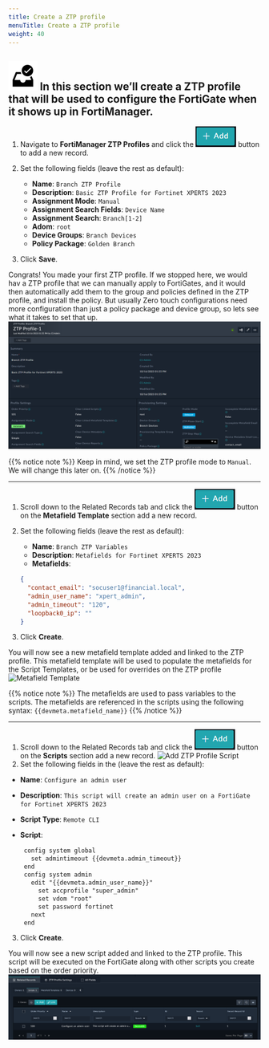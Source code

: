 ```yaml
---
title: Create a ZTP profile
menuTitle: Create a ZTP profile
weight: 40
---
```


![search_icon](check_box.svg)
In this section we’ll create a ZTP profile that will be used to configure the FortiGate when it shows up in FortiManager.
---

1. Navigate to **FortiManager ZTP Profiles** and click the ![Add button](add.png?classes=inline) button to add a new record.
2. Set the following fields (leave the rest as default):
    - **Name**: ```Branch ZTP Profile```
    - **Description**: ```Basic ZTP Profile for Fortinet XPERTS 2023```
    - **Assignment Mode**: ```Manual```
    - **Assignment Search Fields**: ```Device Name```
    - **Assignment Search**: ```Branch[1-2]```
    - **Adom**: ```root```
    - **Device Groups**: ```Branch Devices```
    - **Policy Package**: ```Golden Branch```

3. Click **Save**.

Congrats! You made your first ZTP profile. If we stopped here, we would hav a ZTP profile that we can manually apply to FortiGates, and it would then automatically add them to the group and policies defined in the ZTP profile, and install the policy. But usually Zero touch configurations need more configuration than just a policy package and device group, so lets see what it takes to set that up.
![ZTP Profile](ztp_profile.png)

{{% notice note %}}
Keep in mind, we set the ZTP profile mode to `Manual`. We will change this later on.
{{% /notice %}}


---
<!---
Create a Metafield Template for the ZTP Profile
-->
1. Scroll down to the Related Records tab and click the ![Add button](add.png?classes=inline) button on the **Metafield Template** section add a new record.
2. Set the following fields (leave the rest as default):
    - **Name**: ```Branch ZTP Variables```
    - **Description**: ```Metafields for Fortinet XPERTS 2023```
    - **Metafields**:
         
    ```json
    {
      "contact_email": "socuser1@financial.local",
      "admin_user_name": "xpert_admin",
      "admin_timeout": "120",
      "loopback0_ip": "" 
   }
   ```
3. Click **Create**.

You will now see a new metafield template added and linked to the ZTP profile. This metafield template will be used to populate the metafields for the Script Templates, or be used for overrides on the ZTP profile
![Metafield Template](metafield_template.png)

{{% notice note %}}
The metafields are used to pass variables to the scripts. The metafields are referenced in the scripts using the following syntax: `{{devmeta.metafield_name}}`
{{% /notice %}}

---
1. Scroll down to the Related Records tab and click the ![Add button](add.png?classes=inline) button on the **Scripts** section add a new record.
![Add ZTP Profile Script](add_ztp_profile_script.png)
2. Set the following fields in the (leave the rest as default):
- **Name**: `Configure an admin user`
- **Description**: `This script will create an admin user on a FortiGate for Fortinet XPERTS 2023`
- **Script Type**: `Remote CLI`
- **Script**:
  
   ```text
    config system global
      set admintimeout {{devmeta.admin_timeout}}
    end
    config system admin
      edit "{{devmeta.admin_user_name}}"
        set accprofile "super_admin"
        set vdom "root"
        set password fortinet
      next
    end
  ```

3. Click **Create**.

You will now see a new script added and linked to the ZTP profile. This script will be executed on the FortiGate along with other scripts you create based on the order priority.
![CLI Script ZTP Profile](cli_script_ztp_profile.png)
